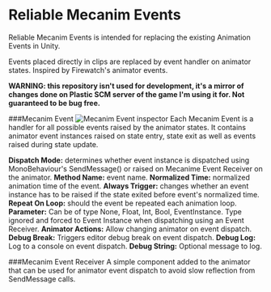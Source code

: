 # Reliable Mecanim Events
Reliable Mecanim Events is intended for replacing the existing Animation Events in Unity.

Events placed directly in clips are replaced by event handler on animator states.
Inspired by Firewatch's animator events.

**WARNING: this repository isn't used for development, it's a mirror of changes done on Plastic SCM server of the game I'm using it for.
Not guaranteed to be bug free.**

###Mecanim Event
![Mecanim Event inspector](https://github.com/beatrate/ReliableMecanimEvents/blob/master/Images/reliable-mecanim-event-inspector.PNG)
Each Mecanim Event is a handler for all possible events raised by the animator states. It contains animator event instances raised on state entry, state exit as well as events raised during state update.

**Dispatch Mode:** determines whether event instance is dispatched using MonoBehaviour's SendMessage() or raised on Mecanime Event Receiver on the animator.
**Method Name:** event name.
**Normalized Time:** normalized animation time of the event.
**Always Trigger:** changes whether an event instance has to be raised if the state exited before event's normalized time.
**Repeat On Loop:** should the event be repeated each animation loop.
**Parameter:** Can be of type None, Float, Int, Bool, EventInstance. Type ignored and forced to Event Instance when dispatching using an Event Receiver.
**Animator Actions:** Allow changing animator on event dispatch.
**Debug Break:** Triggers editor debug break on event dispatch.
**Debug Log:** Log to a console on event dispatch.
**Debug String:** Optional message to log.

###Mecanim Event Receiver
A simple component added to the animator that can be used for animator event dispatch to avoid slow reflection from SendMessage calls.